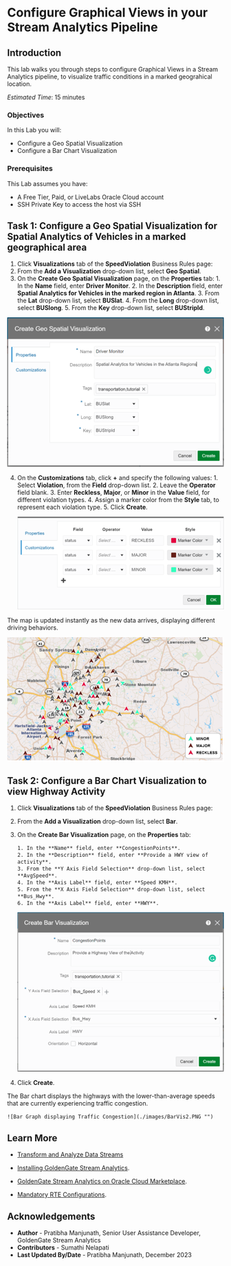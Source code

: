 
# Configure Graphical Views in your Stream Analytics Pipeline

## Introduction

This lab walks you through steps to configure Graphical Views in a Stream Analytics pipeline, to visualize traffic conditions in a marked geograhical location.


*Estimated Time*: 15 minutes

### Objectives
In this Lab you will:
- Configure a Geo Spatial Visualization
- Configure a Bar Chart Visualization

### Prerequisites
This Lab assumes you have:
- A Free Tier, Paid, or LiveLabs Oracle Cloud account
- SSH Private Key to access the host via SSH

## **Task 1:** Configure a Geo Spatial Visualization for Spatial Analytics of Vehicles in a marked geographical area
1. Click **Visualizations** tab of the **SpeedViolation** Business Rules page:
2. From the **Add a Visualization** drop-down list, select **Geo Spatial**.
3. On the **Create Geo Spatial Visualization** page, on the **Properties** tab:
       1. In the **Name** field, enter **Driver Monitor**.
       2. In the **Description** field, enter **Spatial Analytics for Vehicles in the marked region in Atlanta**.
       3. From the **Lat** drop-down list, select **BUSlat**.
       4. From the **Long** drop-down list, select **BUSlong**.
       5. From the **Key** drop-down list, select **BUStripId**.

 ![Geo Spatial Visualization Parameters](./images/GeoSpat.PNG "") 

4. On the **Customizations** tab, click **+** and specify the following values:
       1. Select **Violation**, from the **Field** drop-down list.
       2. Leave the **Operator** field blank.
       3. Enter **Reckless**, **Major**, or **Minor** in the **Value** field, for different violation types.
       4. Assign a marker color from the **Style** tab, to represent each violation type.
       5. Click **Create**.

    ![Geo Spatial Visualization Speed Violation Type](./images/GeoSpatCust.PNG "")

The map is updated instantly as the new data arrives, displaying different driving behaviors.
    
![Geo Spatial Visualization](./images/CustMap.PNG "")

## **Task 2:** Configure a Bar Chart Visualization to view Highway Activity 

1. Click **Visualizations** tab of the **SpeedViolation** Business Rules page:
2. From the **Add a Visualization** drop-down list, select **Bar**.
3. On the **Create Bar Visualization** page, on the **Properties** tab:

       1. In the **Name** field, enter **CongestionPoints**.
       2. In the **Description** field, enter **Provide a HWY view of activity**.
       3. From the **Y Axis Field Selection** drop-down list, select **AvgSpeed**.
       4. In the **Axis Label** field, enter **Speed KMH**.
       5. From the **X Axis Field Selection** drop-down list, select **Bus_Hwy**.
       6. In the **Axis Label** field, enter **HWY**.

    ![Create Bar Visualization](./images/BarVis.PNG "")      

4. Click **Create**.
  
 The Bar chart displays the highways with the lower-than-average speeds that are currently experiencing traffic congestion.

    ![Bar Graph displaying Traffic Congestion](./images/BarVis2.PNG "")

## Learn More

* [Transform and Analyze Data Streams](https://docs.oracle.com/en/middleware/fusion-middleware/osa/19.1/using/creating-pipeline-transform-and-analyze-data-streams.html#GUID-9DB9B57A-1095-4557-ACB9-816A696EB121)

* [Installing GoldenGate Stream Analytics](https://docs.oracle.com/en/middleware/fusion-middleware/osa/19.1/install/how-install-goldengate-stream-analytics.html#GUID-13BC895D-6AD1-4398-98E2-B5BE5B14D26B).

* [GoldenGate Stream Analytics on Oracle Cloud Marketplace](https://docs.oracle.com/en/middleware/fusion-middleware/osa/19.1/osamp/getting-started-goldengate-stream-analytics-oci.html#GUID-B488861E-1C43-4177-A1F8-40F8E44754AD).

* [Mandatory RTE Configurations](https://docs.oracle.com/en/middleware/fusion-middleware/osa/19.1/using/configuring-runtime-environment.html#GUID-EB33DDFD-7444-434D-8944-059564A453FD).

## Acknowledgements
* **Author** - Pratibha Manjunath, Senior User Assistance Developer, GoldenGate Stream Analytics
* **Contributors** - Sumathi Nelapati
* **Last Updated By/Date** - Pratibha Manjunath, December 2023